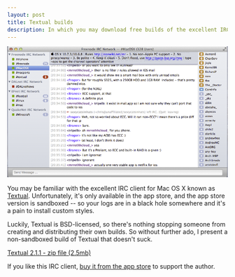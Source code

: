 ```yaml
---
layout: post
title: Textual builds
description: In which you may download free builds of the excellent IRC client, Textual.
---
```


<img src="/assets/images/textual_screenshot.png">

You may be familiar with the excellent IRC client for Mac OS X known as <a href="http://www.codeux.com/textual/">Textual</a>. Unfortunately, it's only available in the app store, and the app store version is sandboxed -- so your logs are in a black hole somewhere and it's a pain to install custom styles.

Luckily, Textual is BSD-licensed, so there's nothing stopping someone from creating and distributing their own builds. So without further ado, I present a non-sandboxed build of Textual that doesn't suck.

<a href="/assets/files/textual/Textual-2.1.1.zip">Textual 2.1.1 - zip file (2.5mb)</a>

If you like this IRC client, <a href="http://itunes.apple.com/us/app/textual-irc-client/id403012667?mt=12">buy it from the app store</a> to support the author.
